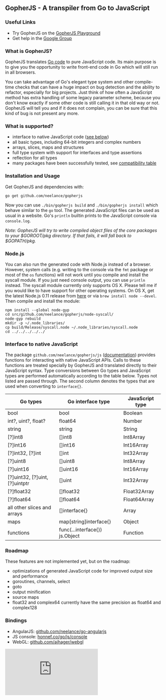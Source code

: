 GopherJS - A transpiler from Go to JavaScript
---------------------------------------------

### Useful Links
- Try GopherJS on the [GopherJS Playground](http://neelance.github.io/gopherjs-playground/)
- Get help in the [Google Group](https://groups.google.com/d/forum/gopherjs)

### What is GopherJS?
GopherJS translates [Go code](http://golang.org/) to pure JavaScript code. Its main purpose is to give you the opportunity to write front-end code in Go which will still run in all browsers.

You can take advantage of Go's elegant type system and other compile-time checks that can have a huge impact on bug detection and the ability to refactor, especially for big projects. Just think of how often a JavaScript method has extra handling of some legacy parameter scheme, because you don't know exactly if some other code is still calling it in that old way or not. GopherJS will tell you and if it does not complain, you can be sure that this kind of bug is not present any more.

### What is supported?
- interface to native JavaScript code ([see below](#interface-to-native-javascript))
- all basic types, including 64-bit integers and complex numbers
- arrays, slices, maps and structures
- full type system with support for interfaces and type assertions
- reflection for all types
- many packages have been successfully tested, see [compatibility table](doc/packages.md)

### Installation and Usage
Get GopherJS and dependencies with: 
```
go get github.com/neelance/gopherjs
```
Now you can use  `./bin/gopherjs build` and `./bin/gopherjs install` which behave similar to the `go` tool. The generated JavaScript files can be used as usual in a website. Go's `println` builtin prints to the JavaScript console via `console.log`.

*Note: GopherJS will try to write compiled object files of the core packages to your $GOROOT/pkg directory. If that fails, it will fall back to $GOPATH/pkg.*

### Node.js
You can also run the generated code with Node.js instead of a browser. However, system calls (e.g. writing to the console via the `fmt` package or most of the `os` functions) will not work until you compile and install the syscall module. If you just need console output, you can use `println` instead.
The syscall module currently only supports OS X. Please tell me if you would like to have support for other operating systems. On OS X, get the latest Node.js 0.11 release from [here](http://blog.nodejs.org/release/) or via `brew install node --devel`. Then compile and install the module:
```
npm install --global node-gyp
cd src/github.com/neelance/gopherjs/node-syscall/
node-gyp rebuild
mkdir -p ~/.node_libraries/
cp build/Release/syscall.node ~/.node_libraries/syscall.node
cd ../../../../../
```

### Interface to native JavaScript
The package `github.com/neelance/gopherjs/js` ([documentation](js/js.go)) provides functions for interacting with native JavaScript APIs. Calls to these functions are treated specially by GopherJS and translated directly to their JavaScript syntax. Type conversions between Go types and JavaScript types are performed automatically according to the table below. Types not listed are passed through. The second column denotes the types that are used when converting to `interface{}`.

| Go types                       | Go interface type              | JavaScript type |
| ------------------------------ | ------------------------------ | --------------- |
| bool                           | bool                           | Boolean         |
| int?, uint?, float?            | float64                        | Number          |
| string                         | string                         | String          |
| [?]int8                        | []int8                         | Int8Array       |
| [?]int16                       | []int16                        | Int16Array      |
| [?]int32, [?]int               | []int                          | Int32Array      |
| [?]uint8                       | []uint8                        | Int8Array       |
| [?]uint16                      | []uint16                       | Int16Array      |
| [?]uint32, [?]uint, [?]uintptr | []uint                         | Int32Array      |
| [?]float32                     | []float32                      | Float32Array    |
| [?]float64                     | []float64                      | Float64Array    |
| all other slices and arrays    | []interface{}                  | Array           |
| maps                           | map[string]interface{}         | Object          |
| functions                      | func(...interface{}) js.Object | Function        |

### Roadmap
These features are not implemented yet, but on the roadmap:

- optimizations of generated JavaScript code for improved output size and performance
- goroutines, channels, select
- goto
- output minification
- source maps
- float32 and complex64 currently have the same precision as float64 and complex128

### Bindings
- AngularJS: [github.com/neelance/go-angularjs](https://github.com/neelance/go-angularjs)
- JS console: [honnef.co/go/js/console](http://honnef.co/go/js/console)
- WebGL: [github.com/ajhager/webgl](https://github.com/ajhager/webgl)

[![Analytics](https://ga-beacon.appspot.com/UA-46799660-1/gopherjs/README.md)](https://github.com/igrigorik/ga-beacon)
